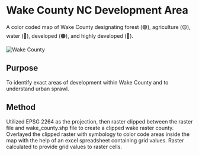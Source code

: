 
# Wake County NC Development Area
A color coded map of Wake County designating forest (🟢), agriculture (🟡), water (🔵), developed (🟠), and highly developed (🔴). 

![Wake County](https://user-images.githubusercontent.com/21320677/119030515-fbb32300-b977-11eb-8c5c-f0692e2ad326.png)


## Purpose

To identify exact areas of development within Wake County and to understand urban sprawl.

## Method

Utilized EPSG 2264 as the projection, then raster clipped between the raster file and wake_county.shp file to create a clipped wake raster county. 
Overlayed the clipped raster with symbology to color code areas inside the map with the help of an excel spreadsheet containing grid values. Raster calculated to provide grid values to raster cells. 
